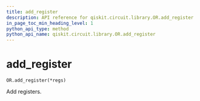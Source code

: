 ```yaml
---
title: add_register
description: API reference for qiskit.circuit.library.OR.add_register
in_page_toc_min_heading_level: 1
python_api_type: method
python_api_name: qiskit.circuit.library.OR.add_register
---
```


# add\_register

<span id="qiskit.circuit.library.OR.add_register" />

`OR.add_register(*regs)`

Add registers.

